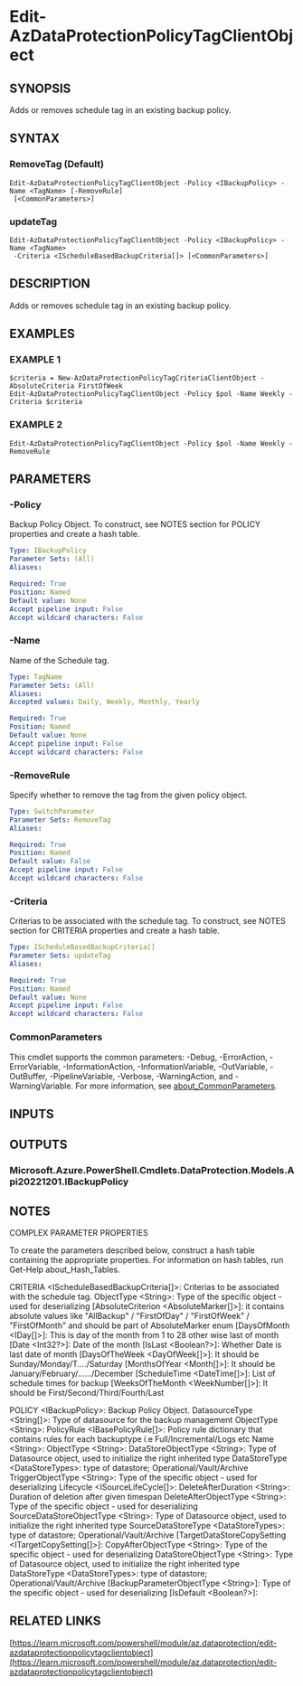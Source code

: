 ﻿---
external help file: Az.DataProtection-help.xml
Module Name: Az.DataProtection
online version: https://learn.microsoft.com/powershell/module/az.dataprotection/edit-azdataprotectionpolicytagclientobject
schema: 2.0.0
---

# Edit-AzDataProtectionPolicyTagClientObject

## SYNOPSIS
Adds or removes schedule tag in an existing backup policy.

## SYNTAX

### RemoveTag (Default)
```
Edit-AzDataProtectionPolicyTagClientObject -Policy <IBackupPolicy> -Name <TagName> [-RemoveRule]
 [<CommonParameters>]
```

### updateTag
```
Edit-AzDataProtectionPolicyTagClientObject -Policy <IBackupPolicy> -Name <TagName>
 -Criteria <IScheduleBasedBackupCriteria[]> [<CommonParameters>]
```

## DESCRIPTION
Adds or removes schedule tag in an existing backup policy.

## EXAMPLES

### EXAMPLE 1
```
$criteria = New-AzDataProtectionPolicyTagCriteriaClientObject -AbsoluteCriteria FirstOfWeek
Edit-AzDataProtectionPolicyTagClientObject -Policy $pol -Name Weekly -Criteria $criteria
```

### EXAMPLE 2
```
Edit-AzDataProtectionPolicyTagClientObject -Policy $pol -Name Weekly -RemoveRule
```

## PARAMETERS

### -Policy
Backup Policy Object.
To construct, see NOTES section for POLICY properties and create a hash table.

```yaml
Type: IBackupPolicy
Parameter Sets: (All)
Aliases:

Required: True
Position: Named
Default value: None
Accept pipeline input: False
Accept wildcard characters: False
```

### -Name
Name of the Schedule tag.

```yaml
Type: TagName
Parameter Sets: (All)
Aliases:
Accepted values: Daily, Weekly, Monthly, Yearly

Required: True
Position: Named
Default value: None
Accept pipeline input: False
Accept wildcard characters: False
```

### -RemoveRule
Specify whether to remove the tag from the given policy object.

```yaml
Type: SwitchParameter
Parameter Sets: RemoveTag
Aliases:

Required: True
Position: Named
Default value: False
Accept pipeline input: False
Accept wildcard characters: False
```

### -Criteria
Criterias to be associated with the schedule tag.
To construct, see NOTES section for CRITERIA properties and create a hash table.

```yaml
Type: IScheduleBasedBackupCriteria[]
Parameter Sets: updateTag
Aliases:

Required: True
Position: Named
Default value: None
Accept pipeline input: False
Accept wildcard characters: False
```

### CommonParameters
This cmdlet supports the common parameters: -Debug, -ErrorAction, -ErrorVariable, -InformationAction, -InformationVariable, -OutVariable, -OutBuffer, -PipelineVariable, -Verbose, -WarningAction, and -WarningVariable. For more information, see [about_CommonParameters](http://go.microsoft.com/fwlink/?LinkID=113216).

## INPUTS

## OUTPUTS

### Microsoft.Azure.PowerShell.Cmdlets.DataProtection.Models.Api20221201.IBackupPolicy
## NOTES
COMPLEX PARAMETER PROPERTIES

To create the parameters described below, construct a hash table containing the appropriate properties.
For information on hash tables, run Get-Help about_Hash_Tables.

CRITERIA \<IScheduleBasedBackupCriteria\[\]\>: Criterias to be associated with the schedule tag.
  ObjectType \<String\>: Type of the specific object - used for deserializing
  \[AbsoluteCriterion \<AbsoluteMarker\[\]\>\]: it contains absolute values like "AllBackup" / "FirstOfDay" / "FirstOfWeek" / "FirstOfMonth"         and should be part of AbsoluteMarker enum
  \[DaysOfMonth \<IDay\[\]\>\]: This is day of the month from 1 to 28 other wise last of month
    \[Date \<Int32?\>\]: Date of the month
    \[IsLast \<Boolean?\>\]: Whether Date is last date of month
  \[DaysOfTheWeek \<DayOfWeek\[\]\>\]: It should be Sunday/Monday/T..../Saturday
  \[MonthsOfYear \<Month\[\]\>\]: It should be January/February/....../December
  \[ScheduleTime \<DateTime\[\]\>\]: List of schedule times for backup
  \[WeeksOfTheMonth \<WeekNumber\[\]\>\]: It should be First/Second/Third/Fourth/Last

POLICY \<IBackupPolicy\>: Backup Policy Object.
  DatasourceType \<String\[\]\>: Type of datasource for the backup management
  ObjectType \<String\>: 
  PolicyRule \<IBasePolicyRule\[\]\>: Policy rule dictionary that contains rules for each backuptype i.e Full/Incremental/Logs etc
    Name \<String\>: 
    ObjectType \<String\>: 
    DataStoreObjectType \<String\>: Type of Datasource object, used to initialize the right inherited type
    DataStoreType \<DataStoreTypes\>: type of datastore; Operational/Vault/Archive
    TriggerObjectType \<String\>: Type of the specific object - used for deserializing
    Lifecycle \<ISourceLifeCycle\[\]\>: 
      DeleteAfterDuration \<String\>: Duration of deletion after given timespan
      DeleteAfterObjectType \<String\>: Type of the specific object - used for deserializing
      SourceDataStoreObjectType \<String\>: Type of Datasource object, used to initialize the right inherited type
      SourceDataStoreType \<DataStoreTypes\>: type of datastore; Operational/Vault/Archive
      \[TargetDataStoreCopySetting \<ITargetCopySetting\[\]\>\]: 
        CopyAfterObjectType \<String\>: Type of the specific object - used for deserializing
        DataStoreObjectType \<String\>: Type of Datasource object, used to initialize the right inherited type
        DataStoreType \<DataStoreTypes\>: type of datastore; Operational/Vault/Archive
    \[BackupParameterObjectType \<String\>\]: Type of the specific object - used for deserializing
    \[IsDefault \<Boolean?\>\]:

## RELATED LINKS

[https://learn.microsoft.com/powershell/module/az.dataprotection/edit-azdataprotectionpolicytagclientobject](https://learn.microsoft.com/powershell/module/az.dataprotection/edit-azdataprotectionpolicytagclientobject)

